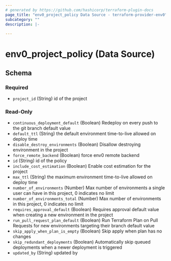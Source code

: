 ```yaml
---
# generated by https://github.com/hashicorp/terraform-plugin-docs
page_title: "env0_project_policy Data Source - terraform-provider-env0"
subcategory: ""
description: |-
  
---
```


# env0_project_policy (Data Source)





<!-- schema generated by tfplugindocs -->
## Schema

### Required

- `project_id` (String) id of the project

### Read-Only

- `continuous_deployment_default` (Boolean) Redeploy on every push to the git branch default value
- `default_ttl` (String) the default environment time-to-live allowed on deploy time
- `disable_destroy_environments` (Boolean) Disallow destroying environment in the project
- `force_remote_backend` (Boolean) force env0 remote backend
- `id` (String) id of the policy
- `include_cost_estimation` (Boolean) Enable cost estimation for the project
- `max_ttl` (String) the maximum environment time-to-live allowed on deploy time
- `number_of_environments` (Number) Max number of environments a single user can have in this project, 0 indicates no limit
- `number_of_environments_total` (Number) Max number of environments in this project, 0 indicates no limit
- `requires_approval_default` (Boolean) Requires approval default value when creating a new environment in the project
- `run_pull_request_plan_default` (Boolean) Run Terraform Plan on Pull Requests for new environments targeting their branch default value
- `skip_apply_when_plan_is_empty` (Boolean) Skip apply when plan has no changes
- `skip_redundant_deployments` (Boolean) Automatically skip queued deployments when a newer deployment is triggered
- `updated_by` (String) updated by


